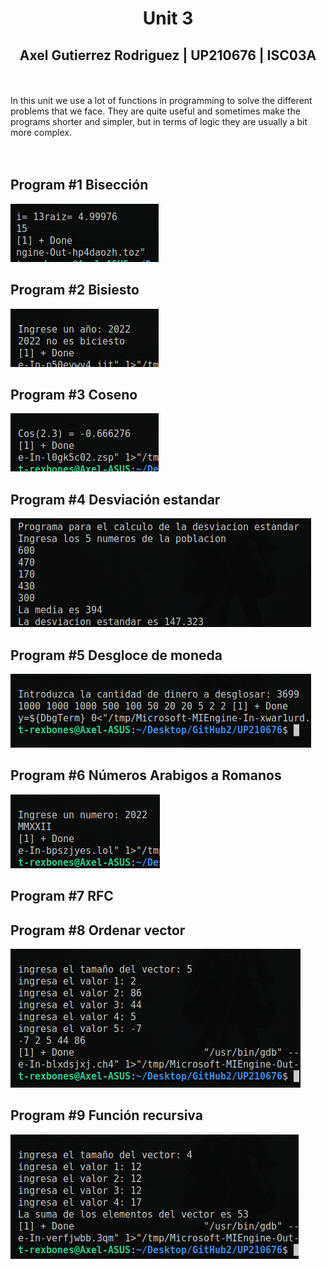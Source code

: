 # <center>Unit 3</center>
## <center> Axel Gutierrez Rodriguez  |  UP210676 | ISC03A </center>
<br><br>
In this unit we use a lot of functions in programming to solve the different problems that we face. They are quite useful and sometimes make the programs shorter and simpler, but in terms of logic they are usually a bit more complex.  
<br>  <br>

## Program #1 **Bisección**
![](https://github.com/UP210676/UP210676_CPP/blob/main/Unidad%203/images/Screenshot%20from%202022-11-22%2000-11-09.png)
## Program #2 **Bisiesto**
![](https://github.com/UP210676/UP210676_CPP/blob/main/Unidad%203/images/Screenshot%20from%202022-11-22%2000-12-37.png)
## Program #3 **Coseno**
![](https://github.com/UP210676/UP210676_CPP/blob/main/Unidad%203/images/Screenshot%20from%202022-11-22%2000-13-08.png)
## Program #4 **Desviación estandar**
![](https://github.com/UP210676/UP210676_CPP/blob/main/Unidad%203/images/Screenshot%20from%202022-11-22%2000-13-55.png)
## Program #5 **Desgloce de moneda**
![](https://github.com/UP210676/UP210676_CPP/blob/main/Unidad%203/images/Screenshot%20from%202022-11-22%2000-14-20.png)
## Program #6 **Números Arabigos a Romanos**
![](https://github.com/UP210676/UP210676_CPP/blob/main/Unidad%203/images/Screenshot%20from%202022-11-22%2000-15-02.png)
## Program #7 **RFC**

## Program #8 **Ordenar vector**
![](https://github.com/UP210676/UP210676_CPP/blob/main/Unidad%203/images/Screenshot%20from%202022-11-22%2000-15-57.png)
## Program #9 **Función recursiva**
![](https://github.com/UP210676/UP210676_CPP/blob/main/Unidad%203/images/Screenshot%20from%202022-11-22%2000-16-31.png)
